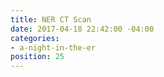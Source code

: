 ```yaml
---
title: NER CT Scan
date: 2017-04-18 22:42:00 -04:00
categories:
- a-night-in-the-er
position: 25
---
```


